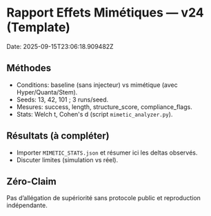 # Rapport Effets Mimétiques — v24 (Template)
Date: 2025-09-15T23:06:18.909482Z

## Méthodes
- Conditions: baseline (sans injecteur) vs mimétique (avec Hyper/Quanta/Stem).
- Seeds: 13, 42, 101 ; 3 runs/seed.
- Mesures: success, length, structure_score, compliance_flags.
- Stats: Welch t, Cohen's d (script `mimetic_analyzer.py`).

## Résultats (à compléter)
- Importer `MIMETIC_STATS.json` et résumer ici les deltas observés.
- Discuter limites (simulation vs réel).

## Zéro-Claim
Pas d’allégation de supériorité sans protocole public et reproduction indépendante.
